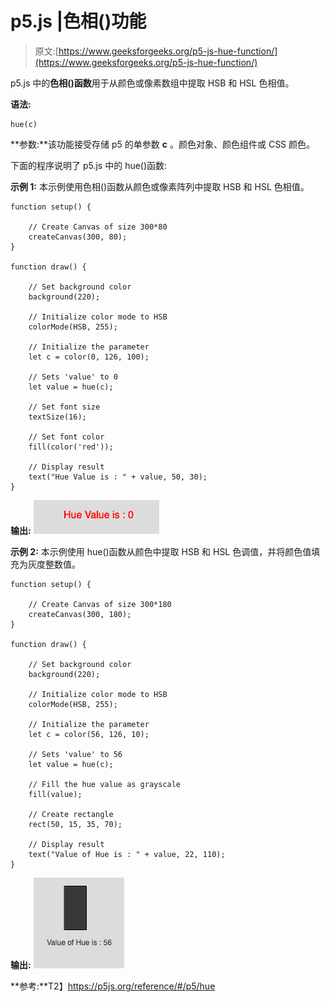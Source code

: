 # p5.js |色相()功能

> 原文:[https://www.geeksforgeeks.org/p5-js-hue-function/](https://www.geeksforgeeks.org/p5-js-hue-function/)

p5.js 中的**色相()函数**用于从颜色或像素数组中提取 HSB 和 HSL 色相值。

**语法:**

```
hue(c)
```

**参数:**该功能接受存储 p5 的单参数 **c** 。颜色对象、颜色组件或 CSS 颜色。

下面的程序说明了 p5.js 中的 hue()函数:

**示例 1:** 本示例使用色相()函数从颜色或像素阵列中提取 HSB 和 HSL 色相值。

```
function setup() {

    // Create Canvas of size 300*80
    createCanvas(300, 80);
}

function draw() {

    // Set background color
    background(220);

    // Initialize color mode to HSB
    colorMode(HSB, 255);

    // Initialize the parameter
    let c = color(0, 126, 100);

    // Sets 'value' to 0
    let value = hue(c); 

    // Set font size
    textSize(16);

    // Set font color
    fill(color('red'));

    // Display result
    text("Hue Value is : " + value, 50, 30);
}
```

**输出:**
![](img/92e28ccd23789de67951527f2c8896eb.png)

**示例 2:** 本示例使用 hue()函数从颜色中提取 HSB 和 HSL 色调值，并将颜色值填充为灰度整数值。

```
function setup() {

    // Create Canvas of size 300*180
    createCanvas(300, 180);
}

function draw() {

    // Set background color
    background(220);

    // Initialize color mode to HSB
    colorMode(HSB, 255);

    // Initialize the parameter
    let c = color(56, 126, 10);

    // Sets 'value' to 56
    let value = hue(c); 

    // Fill the hue value as grayscale
    fill(value);

    // Create rectangle
    rect(50, 15, 35, 70);

    // Display result
    text("Value of Hue is : " + value, 22, 110);
}
```

**输出:**
![](img/2ecfc08e2c468ee9c18551efb701c52f.png)

**参考:**T2】https://p5js.org/reference/#/p5/hue